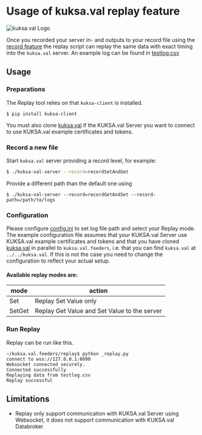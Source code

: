 # Usage of kuksa.val replay feature

![kuksa.val Logo](../doc/img/logo.png)

Once you recorded your server in- and outputs to your record file using the [record feature](../../src/VssDatabase_Record.cpp) the replay script can replay the same data with exact timing into the `kuksa.val` server.
An example log can be found in [testlog.csv](testlog.csv)

## Usage

### Preparations

The Replay tool relies on that `kuksa-client` is installed.

```
$ pip install kuksa-client
```

You must also clone [kuksa.val](https://github.com/eclipse/kuksa.val) if the KUKSA.val Server you want to connect to
use KUKSA.val example certificates and tokens.


### Record a new file

Start `kuksa.val` server providing a record level, for example:

``` bash
$ ./kuksa-val-server --record=recordSetAndGet
```
Provide a different path than the default one using

```
$ ./kuksa-val-server --record=recordGetAndSet --record-path=/path/to/logs
```

### Configuration

Please configure [config.ini](config.ini) to set log file path and select your Replay mode.
The example configuration file assumes that your KUKSA.val Server use KUKSA.val example certificates and tokens and
that you have cloned [kuksa.val](https://github.com/eclipse/kuksa.val)
in parallel to `kuksa.val.feeders`, i.e. that you can find `kuksa.val` at `../../kuksa.val`.
If this is not the case you need to change the configuration to reflect your actual setup.

#### Available replay modes are:

|mode|action|
|-|-|
| Set | Replay Set Value only|
| SetGet | Replay Get Value and Set Value to the server |


### Run Replay

Replay can be run like this.

```
~/kuksa.val.feeders/replay$ python _replay.py
connect to wss://127.0.0.1:8090
Websocket connected securely.
Connected successfully
Replaying data from testlog.csv
Replay successful
```

## Limitations

* Replay only support communication with KUKSA.val Server using Websocket, it does not support communication with KUKSA.val Databroker
